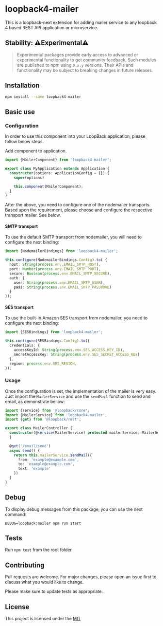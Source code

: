 # loopback4-mailer

This is a loopback-next extension for adding mailer service to any loopback 4 based REST API application or
microservice.

## Stability: ⚠️Experimental⚠️

> Experimental packages provide early access to advanced or experimental
> functionality to get community feedback. Such modules are published to npm
> using `0.x.y` versions. Their APIs and functionality may be subject to
> breaking changes in future releases.

## Installation

```sh
npm install --save loopback4-mailer
```

## Basic use

### Configuration

In order to use this component into your LoopBack application, please follow below steps.

Add component to application.

```ts
import {MailerComponent} from 'loopback4-mailer';

export class MyApplication extends Application {
  constructor(options: ApplicationConfig = {}) {
    super(options)

    this.component(MailerComponent);
  }
}
```

After the above, you need to configure one of the nodemailer transports.   
Based upon the requirement, please choose and configure the respective transport mailer. See below.

#### SMTP transport

To use the default SMTP transport from nodemailer, you will need to configure the next binding:

```ts
import {NodemailerBindings} from 'loopback4-mailer';

this.configure(NodemailerBindings.Config).to( {
  host: String(process.env.EMAIL_SMTP_HOST),
  port: Number(process.env.EMAIL_SMTP_PORT),
  secure: Boolean(process.env.EMAIL_SMTP_SECURE),
  auth: {
    user: String(process.env.EMAIL_SMTP_USER),
    pass: String(process.env.EMAIL_SMTP_PASSWORD)
  }
});
```

#### SES transport

To use the built-in Amazon SES transport from nodemailer, you need to configure the next binding:

```ts
import {SESBindings} from 'loopback4-mailer';

this.configure(SESBindings.Config).to({
  credentials: {
    accessKeyId: String(process.env.SES_ACCESS_KEY_ID),
    secretAccessKey: String(process.env.SES_SECRET_ACCESS_KEY)
  },
  region: process.env.SES_REGION,
});
```

### Usage

Once the configuration is set, the implementation of the mailer is very easy. Just import the `MailerService` and use
the `sendMail` function to send and email, as demonstrate bellow:

```ts
import {service} from '@loopback/core';
import {MailerService} from 'loopback4-mailer';
import {get} from '@loopback/rest';

export class MailerController {
  constructor(@service(MailerService) protected mailerService: MailerService) {
  }

  @get('/email/send')
  async send() {
    return this.mailerService.sendMail({
      from: 'example@example.com',
      to: 'example@example.com',
      text: 'example'
    })
  }
}
```

## Debug

To display debug messages from this package, you can use the next command:

```shell
DEBUG=loopback:mailer npm run start
```

## Tests

Run `npm test` from the root folder.

## Contributing

Pull requests are welcome. For major changes, please open an issue first to discuss what you would like to change.

Please make sure to update tests as appropriate.

## License

This project is licensed under the [MIT](LICENSE.md)
